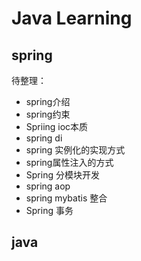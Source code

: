# Java Learning

## spring

待整理：

- spring介绍
- spring约束
- Spriing ioc本质
- spring di
- spring 实例化的实现方式
- spring属性注入的方式
- Spring 分模块开发
- spring aop
- spring mybatis 整合
- Spring 事务

## java




